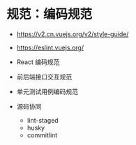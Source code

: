 # 规范：编码规范

- https://v2.cn.vuejs.org/v2/style-guide/
- https://eslint.vuejs.org/

- React 编码规范
- 前后端接口交互规范
- 单元测试用例编码规范
- 源码协同
  - lint-staged
  - husky
  - commitlint
